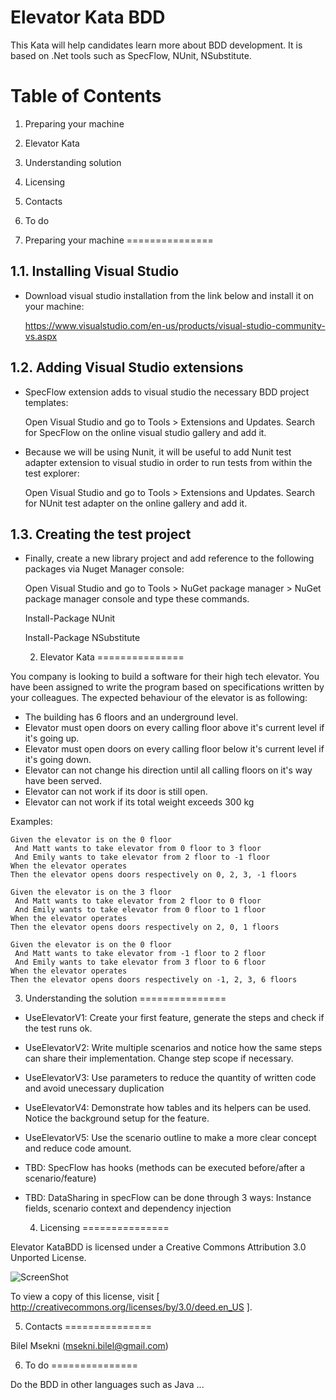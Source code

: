 Elevator Kata BDD
===============================

This Kata will help candidates learn more about BDD development. It is based on .Net tools such as SpecFlow, NUnit, NSubstitute.

Table of Contents
=================

  1. Preparing your machine
  2. Elevator Kata
  3. Understanding solution
  4. Licensing
  5. Contacts
  6. To do

1. Preparing your machine
===============

1.1. Installing Visual Studio
-----------------

* Download visual studio installation from the link below and install it on your machine:

   https://www.visualstudio.com/en-us/products/visual-studio-community-vs.aspx

1.2. Adding Visual Studio extensions
--------------------------------

* SpecFlow extension adds to visual studio the necessary BDD project templates:

   Open Visual Studio and go to Tools > Extensions and Updates.
   Search for SpecFlow on the online visual studio gallery and add it.

* Because we will be using Nunit, it will be useful to add Nunit test adapter extension to visual studio in order to run tests from within the test explorer:

   Open Visual Studio and go to Tools > Extensions and Updates.
   Search for NUnit test adapter on the online gallery and add it.

1.3. Creating the test project
---------------------------

* Finally, create a new library project and add reference to the following packages via Nuget Manager console:

   Open Visual Studio and go to Tools > NuGet package manager > NuGet package manager console and type these commands.

   Install-Package NUnit
   
   Install-Package NSubstitute
   
   2. Elevator Kata
===============

You company is looking to build a software for their high tech elevator. You have been assigned to write the program based on specifications written by your colleagues. The expected behaviour of the elevator is as following:

- The building has 6 floors and an underground level.
- Elevator must open doors on every calling floor above it's current level if it's going up.
- Elevator must open doors on every calling floor below it's current level if it's going down.
- Elevator can not change his direction until all calling floors on it's way have been served.
- Elevator can not work if its door is still open.
- Elevator can not work if its total weight exceeds 300 kg

Examples:

	Given the elevator is on the 0 floor
	 And Matt wants to take elevator from 0 floor to 3 floor
	 And Emily wants to take elevator from 2 floor to -1 floor	 	
	When the elevator operates
	Then the elevator opens doors respectively on 0, 2, 3, -1 floors

	Given the elevator is on the 3 floor
	 And Matt wants to take elevator from 2 floor to 0 floor
	 And Emily wants to take elevator from 0 floor to 1 floor	 	
	When the elevator operates
	Then the elevator opens doors respectively on 2, 0, 1 floors
	
	Given the elevator is on the 0 floor
	 And Matt wants to take elevator from -1 floor to 2 floor
	 And Emily wants to take elevator from 3 floor to 6 floor	 	
	When the elevator operates
	Then the elevator opens doors respectively on -1, 2, 3, 6 floors
	
   3. Understanding the solution
===============

- UseElevatorV1: Create your first feature, generate the steps and check if the test runs ok.
- UseElevatorV2: Write multiple scenarios and notice how the same steps can share their implementation. Change step scope if necessary.
- UseElevatorV3: Use parameters to reduce the quantity of written code and avoid unecessary duplication
- UseElevatorV4: Demonstrate how tables and its helpers can be used. Notice the background setup for the feature.
- UseElevatorV5: Use the scenario outline to make a more clear concept and reduce code amount.
- TBD: SpecFlow has hooks (methods can be executed before/after a scenario/feature)
- TBD: DataSharing in specFlow can be done through 3 ways: Instance fields, scenario context and dependency injection

   4. Licensing
===============

Elevator KataBDD is licensed under a Creative Commons Attribution 3.0 Unported License.

![ScreenShot](http://i.imgur.com/4XWrp.png)

To view a copy of this license, visit [ http://creativecommons.org/licenses/by/3.0/deed.en_US ].

   5. Contacts
===============

Bilel Msekni (msekni.bilel@gmail.com)

   6. To do
===============

Do the BDD in other languages such as Java ...
